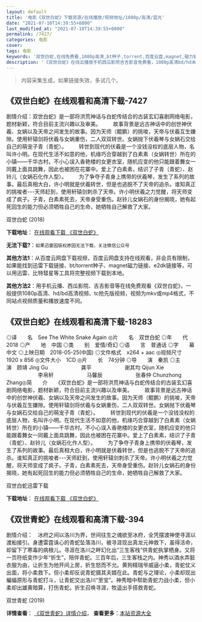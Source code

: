 ```yaml
---
layout: default
title: '电影《双世白蛇》下载资源/在线播放/视频地址/1080p/高清/蓝光'
date: "2021-07-10T14:39:55+0800"
last_modified_at: "2021-07-10T14:39:55+0800"
permalink: /7427/
categories: 电影
cover:
tags: 电影
keywords: '双世白蛇,在线免费看,1080p高清,bt种子,torrent,百度云盘,magnet,磁力链,迅雷下载资源'
description: '《双世白蛇》在线云播放手机西瓜影院吉吉影音免费看，1080p高清bd/hd未删减完整版和tc抢先枪版，mkv/mp4格式，附带bt/torrent种子、magnet/磁力链、百度云盘、网盘资源迅雷下载链接'
---
```


>内容采集生成，如果链接失效，多试几个。


## 《双世白蛇》在线观看和高清下载-7427

剧情介绍：双世白蛇》是一部将洪荒神话与白蛇传结合的古装玄幻喜剧网络电影，题材新颖，符合目前主流兴趣以及审美。 　　故事背景是远古神话中的创世神伏羲、女娲以及天帝之间发生的故事。因为天师（鲲鹏）的挑唆，天帝与伏羲互生嫌隙。使用轩辕剑将伏羲与女娲重伤，二人双双转世。女娲抛下伏羲琴与女娲石交给自己的萌宠子青（青蛇）。 　　转世到现代的伏羲是一个没钱没权的底层人物，名叫许小明。在现代生活不如意的他，机缘巧合穿越到了白素素（女娲转世）所在的小镇——千华古村。不小心误入香艳楼的女更衣室，随机应变的他只能跟着舞女一同戴上面具跳舞，因此也被困在花寨中。爱上了白素素，结识了子青（青蛇）、赵铃儿（女娲石化作人型）。 　　为了争夺子青身上携带的伏羲琴，发生了系列的故事。最后真相大白，许小明就是伏羲转世，但是也逃脱不了天帝的追杀。谁知真正的挑唆者---天师赶到，使用轩辕剑刺杀了天帝。许小明伏羲之力觉醒，将天师变成了疯子。子青，白素素死去，天帝身受重伤。赵铃儿女娲石的身份揭晓，她有起死回生的能力但必须牺牲自己的生命，她牺牲自己解救了大家。


双世白蛇 (2018)

**下载地址**： [在线观看下载 《双世白蛇》](https://www.btbtdy.me/btdy/dy12862.html) 


**无法下载?**：`如果迅雷因版权原因无法下载，关注微信公众号 `

**其他方法1**：从百度云网盘下载视频，百度云网盘支持在线观看，非会员有限制，如果能找到迅雷下载链接、bt/torrent种子、magnet磁力链接、e2dk链接等，可以用迅雷、比特彗星等工具将完整视频下载到本地。

**其他方法2**：用手机云播、西瓜影院、吉吉影音等在线免费观看《双世白蛇》，一般提供1080p高清、hd/bd高清视频、tc抢先版视频，视频为mkv或mp4格式，不同站点视频质量和播放速度不同。


## 《双世白蛇》在线观看和高清下载-18283

◎译　　名　See The White Snake Again ◎片　　名　双世白蛇 ◎年　　代　2018 ◎产　　地　中国 ◎类　　别　爱情/奇幻 ◎语　　言　普通话 ◎字　　幕　中文 ◎上映日期　2018-05-25(中国) ◎文件格式　x264 + aac ◎视频尺寸　1920 x 856 ◎文件大小　1CD ◎片　　长　74分钟 ◎导　　演　秦凯 ◎主　　演　顾靖 Jing Gu 　　　　　　龚平 　　　　　　谢其均 Qijun Xie 　　　　　　李帛轩 　　　　　　马馨辰 　　　　　　张春仲 Chunzhong Zhang◎简　　介　　《双世白蛇》是一部将洪荒神话与白蛇传结合的古装玄幻喜剧网络电影，题材新颖，符合目前主流兴趣以及审美。 　　故事背景是远古神话中的创世神伏羲、女娲以及天帝之间发生的故事。因为天师（鲲鹏）的挑唆，天帝与伏羲互生嫌隙。使用轩辕剑将伏羲与女娲重伤，二人双双转世。女娲抛下伏羲琴与女娲石交给自己的萌宠子青（青蛇）。 　　转世到现代的伏羲是一个没钱没权的底层人物，名叫许小明。在现代生活不如意的他，机缘巧合穿越到了白素素（女娲转世）所在的小镇——千华古村。不小心误入香艳楼的女更衣室，随机应变的他只能跟着舞女一同戴上面具跳舞，因此也被困在花寨中。爱上了白素素，结识了子青（青蛇）、赵铃儿（女娲石化作人型）。 　　为了争夺子青身上携带的伏羲琴，发生了系列的故事。最后真相大白，许小明就是伏羲转世，但是也逃脱不了天帝的追杀。谁知真正的挑唆者---天师赶到，使用轩辕剑刺杀了天帝。许小明伏羲之力觉醒，将天师变成了疯子。子青，白素素死去，天帝身受重伤。赵铃儿女娲石的身份揭晓，她有起死回生的能力但必须牺牲自己的生命，她牺牲自己解救了大家。


双世白蛇迅雷下载

**下载地址**： [在线观看下载 《双世白蛇》](https://www.993dy.com//vod-detail-id-30444.html) 


## 《双世青蛇》在线观看和高清下载-394

剧情介绍：　冰府之间以洛川为界，世间往生之魂欲至冰府，全凭摆渡神使寻涯以渡船接引。身遭雷霆诛心的青蛇坠落洛川，被寻涯现出真龙元神救下，虽得活命，却留下了寒毒的病根儿。寻涯在洛川之畔幻化出“三生客栈”供青蛇执掌栖身。又将一页符纸变作少年“折生”，陪伴青蛇。三百年后，三生客栈之内。神秀以酒水弄脏衣服为由，让折生为他开间上房，折生怒而不允。黄狗精瑞爷威逼小柔，青蛇仗义出面，将小柔救下。但小柔却反说青蛇摄其夫婿在此。青蛇与之理论，小柔却现出蝙蝠原形与青蛇打斗，让青蛇交出洛川“至宝”。神秀暗中帮助青蛇力战小柔，但小柔却出雄黄暗算，打伤青蛇。折生召唤寻涯，牧遥出手搭救青蛇。


双世青蛇 (2019)

**详情查看**： [《双世青蛇》详情介绍](/movie/394/)， **查看更多**：[本站资源大全](/movie/t/all/)


